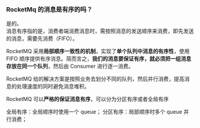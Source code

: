 ### RocketMq 的消息是有序的吗？

是的。  
消息有序指的是，消费者端消费消息时，需按照消息的发送顺序来消费，即先发送的消息，需要先消费（FIFO）。


RocketMQ 采用**局部顺序一致性的机制**，实现了**单个队列中消息的有序性**，使用 FIFO 顺序提供有序消息。简而言之，**我们的消息要保证有序，就必须把一组消息存放在同一个队列**，然后由 Consumer 进行逐一消费。

RocketMQ 给的解决方案是按照业务去划分不同的队列，然后并行消费，提高消息的处理速度的同时避免消息堆积。

RocketMQ 可以**严格的保证消息有序**，可以分为分区有序或者全局有序

全局有序：全局顺序时使用一个 queue；
分区有序：局部顺序时多个 queue 并行消费；
